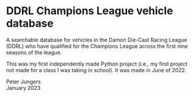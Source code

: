 # DDRL Champions League vehicle database
A searchable database for vehicles in the Damon Die-Cast Racing League (DDRL) who have qualified for the Champions League across the first nine seasons of the league.

This was my first independently made Python project (i.e., my first project not made for a class I was taking in school). It was made in June of 2022.

Peter Jungers  
January 2023